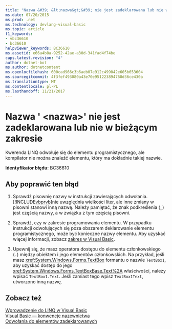 ```yaml
---
title: "Nazwa &#39; &lt;nazwa&gt;&#39; nie jest zadeklarowana lub nie w bieżącym zakresie"
ms.date: 07/20/2015
ms.prod: .net
ms.technology: devlang-visual-basic
ms.topic: article
f1_keywords:
- vbc36610
- bc36610
helpviewer_keywords: BC36610
ms.assetid: e66a4b8a-9252-42ae-a30d-341fad4f74be
caps.latest.revision: "4"
author: dotnet-bot
ms.author: dotnetcontent
ms.openlocfilehash: 600cad966c3b6aeb07e912c499042e605b653604
ms.sourcegitcommit: 4f3fef493080a43e70e951223894768d36ce430a
ms.translationtype: MT
ms.contentlocale: pl-PL
ms.lasthandoff: 11/21/2017
---
```

# <a name="name-39ltnamegt39-is-either-not-declared-or-not-in-the-current-scope"></a>Nazwa &#39; &lt;nazwa&gt;&#39; nie jest zadeklarowana lub nie w bieżącym zakresie
Kwerenda LINQ odwołuje się do elementu programistycznego, ale kompilator nie można znaleźć elementu, który ma dokładnie takiej nazwie.  
  
 **Identyfikator błędu:** BC36610  
  
## <a name="to-correct-this-error"></a>Aby poprawić ten błąd  
  
1.  Sprawdź pisownię nazwy w instrukcji zawierających odwołania. [!INCLUDE[vbprvb](~/includes/vbprvb-md.md)]nie uwzględnia wielkości liter, ale inne zmiany w pisowni stanowi inną nazwę. Należy pamiętać, że znak podkreślenia (`_`) jest częścią nazwy, a w związku z tym częścią pisowni.  
  
2.  Sprawdź, czy w zakresie programowania elementu. W przypadku instrukcji odwołujących się poza obszarem deklarowanie elementu programistycznego, może być konieczne nazwy elementu. Aby uzyskać więcej informacji, zobacz [zakres w Visual Basic](../../visual-basic/programming-guide/language-features/declared-elements/scope.md).  
  
3.  Upewnij się, że masz operatora dostępu do elementu członkowskiego (`.`) między obiektem i jego elementów członkowskich. Na przykład, jeśli masz <xref:System.Windows.Forms.TextBox> formantu o nazwie `TextBox1`, aby uzyskać dostęp do jego <xref:System.Windows.Forms.TextBoxBase.Text%2A> właściwości, należy wpisać `TextBox1.Text`. Jeśli zamiast tego wpisz `TextBox1Text`, utworzono inną nazwę.  
  
## <a name="see-also"></a>Zobacz też  
 [Wprowadzenie do LINQ w Visual Basic](../../visual-basic/programming-guide/language-features/linq/introduction-to-linq.md)  
 [Visual Basic — konwencje nazewnictwa](../../visual-basic/programming-guide/program-structure/naming-conventions.md)  
 [Odwołania do elementów zadeklarowanych](../../visual-basic/programming-guide/language-features/declared-elements/references-to-declared-elements.md)
